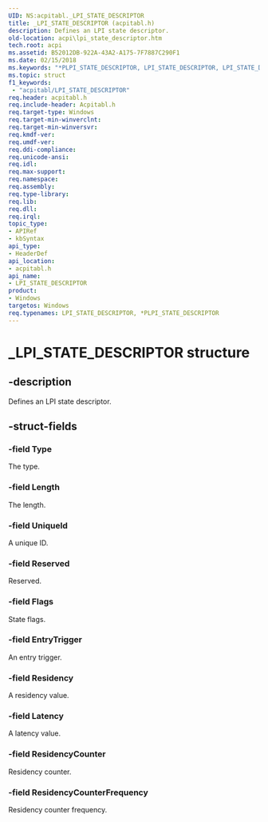 ```yaml
---
UID: NS:acpitabl._LPI_STATE_DESCRIPTOR
title: _LPI_STATE_DESCRIPTOR (acpitabl.h)
description: Defines an LPI state descriptor.
old-location: acpi\lpi_state_descriptor.htm
tech.root: acpi
ms.assetid: B52012DB-922A-43A2-A175-7F7887C290F1
ms.date: 02/15/2018
ms.keywords: "*PLPI_STATE_DESCRIPTOR, LPI_STATE_DESCRIPTOR, LPI_STATE_DESCRIPTOR structure [ACPI Devices], PLPI_STATE_DESCRIPTOR, PLPI_STATE_DESCRIPTOR structure pointer [ACPI Devices], _LPI_STATE_DESCRIPTOR, acpi.lpi_state_descriptor, acpitabl/LPI_STATE_DESCRIPTOR, acpitabl/PLPI_STATE_DESCRIPTOR"
ms.topic: struct
f1_keywords:
 - "acpitabl/LPI_STATE_DESCRIPTOR"
req.header: acpitabl.h
req.include-header: Acpitabl.h
req.target-type: Windows
req.target-min-winverclnt: 
req.target-min-winversvr: 
req.kmdf-ver: 
req.umdf-ver: 
req.ddi-compliance: 
req.unicode-ansi: 
req.idl: 
req.max-support: 
req.namespace: 
req.assembly: 
req.type-library: 
req.lib: 
req.dll: 
req.irql: 
topic_type:
- APIRef
- kbSyntax
api_type:
- HeaderDef
api_location:
- acpitabl.h
api_name:
- LPI_STATE_DESCRIPTOR
product:
- Windows
targetos: Windows
req.typenames: LPI_STATE_DESCRIPTOR, *PLPI_STATE_DESCRIPTOR
---
```


# _LPI_STATE_DESCRIPTOR structure


## -description


Defines an LPI state descriptor.


## -struct-fields




### -field Type

The type.


### -field Length

The length.


### -field UniqueId

A unique ID.


### -field Reserved

Reserved.


### -field Flags

State flags.


### -field EntryTrigger

An entry trigger.


### -field Residency

A residency value.


### -field Latency

A latency value.


### -field ResidencyCounter

Residency counter.


### -field ResidencyCounterFrequency

Residency counter frequency. 

